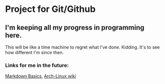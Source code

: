 # Project for Git/Github
## I'm keeping all my progress in programming here.
This will be like a time machine to regret what I've done. Kidding. It's to see how different I'm since then.

### Links for me in the future:

[Markdown Basics](https://www.markdownguide.org/basic-syntax/), [Arch-Linux wiki](https://wiki.archlinux.org/)

